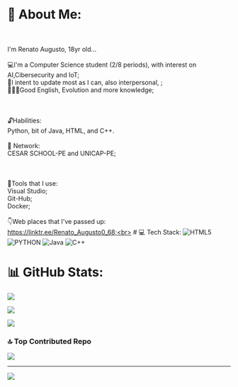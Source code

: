 # 💫 About Me:
<br><br>I'm Renato Augusto, 18yr old...<br><br>💻I'm a Computer Science student (2/8 periods), with interest on AI,Cibersecurity and IoT;<br>💾I intent to update most as I can, also interpersonal, ;<br>👨🏻‍💻Good English, Evolution and more knowledge; <br><br><br><br>🔓Habilities:<br> Python, bit of Java, HTML, and C++.<br><br>🤝 Network:<br>CESAR SCHOOL-PE and UNICAP-PE;<br><br><br><br>🔑Tools that I use:<br>     Visual Studio;<br>   Git-Hub;<br>    Docker;     <br><br>👇Web places that I've passed up: <br>   https://linktr.ee/Renato_Augusto0_68;<br> # 💻 Tech Stack:
![HTML5](https://img.shields.io/badge/html5-%23E34F26.svg?style=for-the-badge&logo=html5&logoColor=white) ![PYTHON](https://img.shields.io/badge/python-3182D2.svg?style=for-the-badge&logo=python&logoColor=white) ![Java](https://img.shields.io/badge/java-%13ED8A00.svg?style=for-the-badge&logo=openjdk&logoColor=white) ![C++](https://img.shields.io/badge/c++-F1C232.svg?style=for-the-badge&logo=c%2B%2B&logoColor=white)

# 📊 GitHub Stats:

![](https://github-readme-stats.vercel.app/api?username=Renato-Augusto0-68&theme=dark&hide_border=false&include_all_commits=true&count_private=true)<br/>

![](https://nirzak-streak-stats.vercel.app/?user=Renato-Augusto0-68&theme=dark&hide_border=false)<br/>

![](https://github-readme-stats.vercel.app/api/top-langs/?username=Renato-Augusto0-68&theme=dark&hide_border=false&include_all_commits=true&count_private=true&layout=compact)

### 🔝 Top Contributed Repo

![](https://github-contributor-stats.vercel.app/api?username=Renato-Augusto0-68&limit=5&theme=dark&combine_all_yearly_contributions=true)

---
[![](https://visitcount.itsvg.in/api?id=Renato-Augusto0-68&icon=0&color=0)](https://visitcount.itsvg.in)
